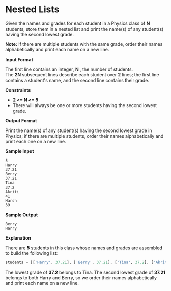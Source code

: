 Nested Lists
=============

Given the names and grades for each student in a Physics class of **N** students, store them in a nested list and print 
the name(s) of any student(s) having the second lowest grade.

**Note:** If there are multiple students with the same grade, order their names alphabetically and print each name on a new line.

**Input Format**

The first line contains an integer, **N** , the number of students. </br>
The **2N** subsequent lines describe each student over **2** lines; the first line contains a student's name, and the second 
line contains their grade.

**Constraints**
- **2 <= N <= 5**
- There will always be one or more students having the second lowest grade.

**Output Format**

Print the name(s) of any student(s) having the second lowest grade in Physics; if there are multiple students, order 
their names alphabetically and print each one on a new line.

**Sample Input**
```
5
Harry
37.21
Berry
37.21
Tina
37.2
Akriti
41
Harsh
39
```
**Sample Output**
```
Berry
Harry
```
**Explanation**

There are **5** students in this class whose names and grades are assembled to build the following list:
```python
students = [['Harry', 37.21], ['Berry', 37.21], ['Tina', 37.2], ['Akriti', 41], ['Harsh', 39]]
```
The lowest grade of **37.2** belongs to Tina. The second lowest grade of **37.21** belongs to both Harry and Berry, so 
we order their names alphabetically and print each name on a new line.

